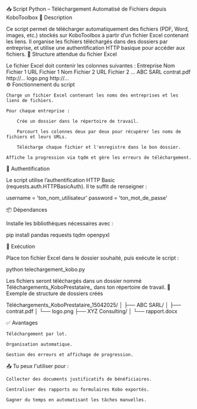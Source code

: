 📥 Script Python – Téléchargement Automatisé de Fichiers depuis KoboToolbox
🧾 Description

Ce script permet de télécharger automatiquement des fichiers (PDF, Word, images, etc.) stockés sur KoboToolbox à partir d’un fichier Excel contenant les liens. Il organise les fichiers téléchargés dans des dossiers par entreprise, et utilise une authentification HTTP basique pour accéder aux fichiers.
📁 Structure attendue du fichier Excel

Le fichier Excel doit contenir les colonnes suivantes :
Entreprise	Nom Fichier 1	URL Fichier 1	Nom Fichier 2	URL Fichier 2	...
ABC SARL	contrat.pdf	http://...	logo.png	http://...	
⚙️ Fonctionnement du script

    Charge un fichier Excel contenant les noms des entreprises et les liens de fichiers.

    Pour chaque entreprise :

        Crée un dossier dans le répertoire de travail.

        Parcourt les colonnes deux par deux pour récupérer les noms de fichiers et leurs URLs.

        Télécharge chaque fichier et l'enregistre dans le bon dossier.

    Affiche la progression via tqdm et gère les erreurs de téléchargement.

🔐 Authentification

Le script utilise l’authentification HTTP Basic (requests.auth.HTTPBasicAuth). Il te suffit de renseigner :

username = 'ton_nom_utilisateur'
password = 'ton_mot_de_passe'

📦 Dépendances

Installe les bibliothèques nécessaires avec :

pip install pandas requests tqdm openpyxl

🚀 Exécution

Place ton fichier Excel dans le dossier souhaité, puis exécute le script :

python telechargement_kobo.py

Les fichiers seront téléchargés dans un dossier nommé Téléchargements_KoboPrestataire_<DATE> dans ton répertoire de travail.
📌 Exemple de structure de dossiers créés

Téléchargements_KoboPrestataire_15042025/
│
├── ABC SARL/
│   ├── contrat.pdf
│   └── logo.png
├── XYZ Consulting/
│   └── rapport.docx

✅ Avantages

    Téléchargement par lot.

    Organisation automatique.

    Gestion des erreurs et affichage de progression.

📤 Tu peux l'utiliser pour :

    Collecter des documents justificatifs de bénéficiaires.

    Centraliser des rapports ou formulaires Kobo exportés.

    Gagner du temps en automatisant les tâches manuelles.